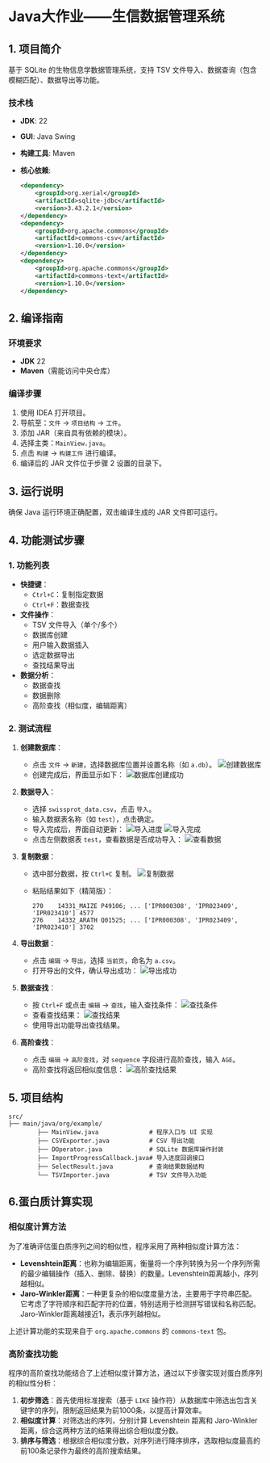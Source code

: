 # Java大作业——生信数据管理系统

## 1. 项目简介

基于 SQLite 的生物信息学数据管理系统，支持 TSV 文件导入、数据查询（包含模糊匹配）、数据导出等功能。

### 技术栈

- **JDK**: 22
- **GUI**: Java Swing
- **构建工具**: Maven
- **核心依赖**:

    ```xml
    <dependency>
        <groupId>org.xerial</groupId>
        <artifactId>sqlite-jdbc</artifactId>
        <version>3.43.2.1</version>
    </dependency>
    <dependency>
        <groupId>org.apache.commons</groupId>
        <artifactId>commons-csv</artifactId>
        <version>1.10.0</version>
    </dependency>
    <dependency>
        <groupId>org.apache.commons</groupId>
        <artifactId>commons-text</artifactId>
        <version>1.10.0</version>
    </dependency>
    ```

## 2. 编译指南

### 环境要求

- **JDK** 22
- **Maven**（需能访问中央仓库）

### 编译步骤

1. 使用 IDEA 打开项目。
2. 导航至：`文件` -> `项目结构` -> `工件`。
3. 添加 JAR（来自具有依赖的模块）。
4. 选择主类：`MainView.java`。
5. 点击 `构建` -> `构建工件` 进行编译。
6. 编译后的 JAR 文件位于步骤 2 设置的目录下。

## 3. 运行说明

确保 Java 运行环境正确配置，双击编译生成的 JAR 文件即可运行。

## 4. 功能测试步骤

### 1. 功能列表

- **快捷键**：
    - `Ctrl+C`：复制指定数据
    - `Ctrl+F`：数据查找
- **文件操作**：
    - TSV 文件导入（单个/多个）
    - 数据库创建
    - 用户输入数据插入
    - 选定数据导出
    - 查找结果导出
- **数据分析**：
    - 数据查找
    - 数据删除
    - 高阶查找（相似度，编辑距离）

### 2. 测试流程

1. **创建数据库**：

     - 点击 `文件` -> `新建`，选择数据库位置并设置名称（如 `a.db`）。
         ![创建数据库](image-3.png)
     - 创建完成后，界面显示如下：
         ![数据库创建成功](image-4.png)

2. **数据导入**：

     - 选择 `swissprot_data.csv`，点击 `导入`。
     - 输入数据表名称（如 `test`），点击确定。
     - 导入完成后，界面自动更新：
         ![导入进度](image-5.png)
         ![导入完成](image-7.png)
     - 点击左侧数据表 `test`，查看数据是否成功导入：
         ![查看数据](image-8.png)

3. **复制数据**：

     - 选中部分数据，按 `Ctrl+C` 复制。
         ![复制数据](image-9.png)
     - 粘贴结果如下（精简版）：

         ```
         270	14331_MAIZE	P49106;	...	['IPR000308', 'IPR023409', 'IPR023410']	4577
         276	14332_ARATH	Q01525;	...	['IPR000308', 'IPR023409', 'IPR023410']	3702
         ```

4. **导出数据**：

     - 点击 `编辑` -> `导出`，选择 `当前页`，命名为 `a.csv`。
     - 打开导出的文件，确认导出成功：
         ![导出成功](image-10.png)

5. **数据查找**：

     - 按 `Ctrl+F` 或点击 `编辑` -> `查找`，输入查找条件：
         ![查找条件](image-11.png)
     - 查看查找结果：
         ![查找结果](image-12.png)
     - 使用导出功能导出查找结果。

6. **高阶查找**：

     - 点击 `编辑` -> `高阶查找`，对 `sequence` 字段进行高阶查找，输入 `AGE`。
     - 高阶查找将返回相似度信息：
         ![高阶查找结果](image-14.png)

## 5. 项目结构

```plaintext
src/
├── main/java/org/example/
        ├── MainView.java              # 程序入口与 UI 实现
        ├── CSVExporter.java           # CSV 导出功能
        ├── DOperator.java             # SQLite 数据库操作封装
        ├── ImportProgressCallback.java# 导入进度回调接口
        ├── SelectResult.java          # 查询结果数据结构
        └── TSVImporter.java           # TSV 文件导入功能
```
## 6.蛋白质计算实现
### 相似度计算方法

为了准确评估蛋白质序列之间的相似性，程序采用了两种相似度计算方法：

- **Levenshtein距离**：也称为编辑距离，衡量将一个序列转换为另一个序列所需的最少编辑操作（插入、删除、替换）的数量。Levenshtein距离越小，序列越相似。
- **Jaro-Winkler距离**：一种更复杂的相似度度量方法，主要用于字符串匹配。它考虑了字符顺序和匹配字符的位置，特别适用于检测拼写错误和名称匹配。Jaro-Winkler距离越接近1，表示序列越相似。

上述计算功能的实现来自于 `org.apache.commons` 的 `commons-text` 包。

### 高阶查找功能

程序的高阶查找功能结合了上述相似度计算方法，通过以下步骤实现对蛋白质序列的相似性分析：

1. **初步筛选**：首先使用标准搜索（基于 `LIKE` 操作符）从数据库中筛选出包含关键字的序列，限制返回结果为前1000条，以提高计算效率。
2. **相似度计算**：对筛选出的序列，分别计算 Levenshtein 距离和 Jaro-Winkler 距离，综合这两种方法的结果得出综合相似度分数。
3. **排序与筛选**：根据综合相似度分数，对序列进行降序排序，选取相似度最高的前100条记录作为最终的高阶搜索结果。